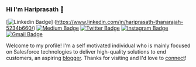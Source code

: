 ### Hi I'm Hariprasath 👋

[![Linkedin Badge](https://img.shields.io/badge/-Hari-blue?style=flat&logo=Linkedin&logoColor=white&link=https://www.linkedin.com/in/hariprasath-thanarajah-5234b660/)]
(https://www.linkedin.com/in/hariprasath-thanarajah-5234b660/)
[![Medium Badge](https://img.shields.io/badge/-@__tharis63-000000?style=flat&labelColor=000000&logo=Medium&link=https://medium.com/@tharis63)](https://medium.com/@tharis63)
[![Twitter Badge](https://img.shields.io/badge/-@__hariss63--1ca0f1?style=flat&labelColor=1ca0f1&logo=twitter&logoColor=white&link=https://twitter.com/hariss63)](https://twitter.com/hariss63)
[![Instagram Badge](https://img.shields.io/badge/-@tharis63-purple?style=flat&logo=instagram&logoColor=white&link=https://www.instagram.com/tharis63/)](https://www.instagram.com/tharis63/)
[![Gmail Badge](https://img.shields.io/badge/-tharis63-c14438?style=flat&logo=Gmail&logoColor=white&link=mailto:tharis63@gmail.com)](mailto:tharis63@.com)

Welcome to my profile! I'm a self motivated individual who is mainly focused on Salesforce technologies to deliver high-quality solutions to end customers, an aspiring [blogger](https://medium.com/@tharis63). Thanks for visiting and I'd love to [connect](https://www.linkedin.com/in/hariprasath-thanarajah-5234b660/)!
